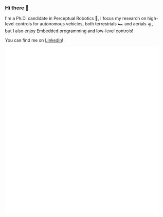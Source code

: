### Hi there 🔭

I'm a Ph.D. candidate in Perceptual Robotics 🤖, I focus my research on high-level controls for autonomous vehicles, both terrestrials 🏎️ and aerials 🛸, but I also enjoy Embedded programming and low-level controls!

You can find me on [Linkedin](https://www.linkedin.com/in/michael-mugnai-a33347185/)!

![Metrics](/github-metrics.svg)
